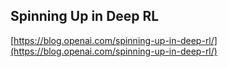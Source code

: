 ## Spinning Up in Deep RL
  
  [https://blog.openai.com/spinning-up-in-deep-rl/](https://blog.openai.com/spinning-up-in-deep-rl/)